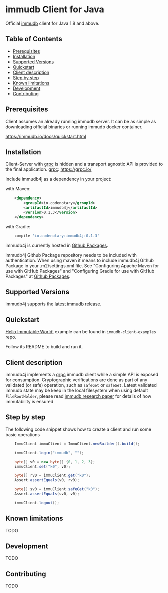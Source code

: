 # immudb Client for Java

Official [immudb] client for Java 1.8 and above.

[immudb]: https://grpc.io/


## Table of Contents

- [Prerequisites](#prerequisites)
- [Installation](#installation)
- [Supported Versions](#supported-versions)
- [Quickstart](#quickstart)
- [Client description](#description)
- [Step by step](#step-by-step)
- [Known limitations](#known-limitations)
- [Development](#development)
- [Contributing](#contributing)

## Prerequisites

Client assumes an already running immudb server. It can be as simple as downloading official binaries or running immudb docker container.

https://immudb.io/docs/quickstart.html

## Installation

Client-Server with [grpc] is hidden and a transport agnostic API is provided to the final application.
[grpc]: https://grpc.io/

Include immudb4j as a dependency in your project:

with Maven:
```xml
    <dependency>
        <groupId>io.codenotary</groupId>
        <artifactId>immudb4j</artifactId>
        <version>0.1.3</version>
    </dependency> 
```

with Gradle:
```groovy
    compile 'io.codenotary:immudb4j:0.1.3'
```

immudb4j is currently hosted in [Github Packages].

[Github Packages]: https://docs.github.com/en/packages

immudb4j Github Package repository needs to be included with authentication.
When using maven it means to include immudb4j Github Package in your .m2/settings.xml
file. See "Configuring Apache Maven for use with GitHub Packages" 
and "Configuring Gradle for use with GitHub Packages" at [Github Packages].

## Supported Versions

immudb4j supports the [latest immudb release].

[latest immudb release]: https://github.com/codenotary/immudb/releases/tag/v0.7.0

## Quickstart

[Hello Immutable World!] example can be found in `immudb-client-examples` repo.

[Hello Immutable World!]: https://github.com/codenotary/immudb-client-examples/tree/master/java

Follow its README to build and run it.

## Client description

immudb4j implements a [grpc] immudb client while a simple API is exposed for consumption.
Cryptographic verifications are done as part of any validated (or safe) operation, 
such as `safeGet` or `safeSet`.
Latest validated immudb state may be keep in the local filesystem when using default `FileRootHolder`,
please read [immudb research paper] for details of how immutability is ensured

[grpc]: https://grpc.io/
[immudb research paper]: https://immudb.io/

## Step by step

The following code snippet shows how to create a client and run some basic operations

```java
    ImmuClient immuClient = ImmuClient.newBuilder().build();

    immuClient.login("immudb", "");

    byte[] v0 = new byte[] {0, 1, 2, 3};
    immuClient.set("k0", v0);

    byte[] rv0 = immuClient.get("k0");
    Assert.assertEquals(v0, rv0);

    byte[] sv0 = immuClient.safeGet("k0");
    Assert.assertEquals(sv0, v0);

    immuClient.logout();
```

## Known limitations

TODO

## Development

TODO


## Contributing

TODO